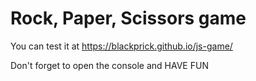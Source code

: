 # Rock, Paper, Scissors game

You can test it at https://blackprick.github.io/js-game/

Don't forget to open the console and HAVE FUN
